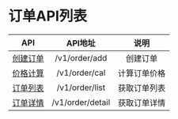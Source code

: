 
# 订单API列表

| API                                   |         API地址       |    说明          |
| --------------------------------------|:---------------------:|:-------------:|
| [创建订单](./order/add_order_activity.md)        |  /v1/order/add  |  创建订单    |
| [价格计算](./order/cal_activity.md)        |  /v1/order/cal  |  计算订单价格    |
| [订单列表](./order/order_list.md)        |  /v1/order/list  |  获取订单列表    |
| [订单详情](./order/order_detail.md)        |  /v1/order/detail  |  获取订单详情    |
